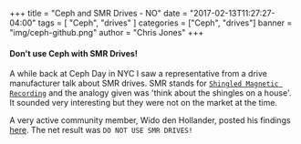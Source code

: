 +++
title       = "Ceph and SMR Drives - NO"
date        = "2017-02-13T11:27:27-04:00"
tags        = [ "Ceph", "drives" ]
categories = ["Ceph", "drives"]
banner = "img/ceph-github.png"
author = "Chris Jones"
+++

#### Don't use Ceph with SMR Drives!

A while back at Ceph Day in NYC I saw a representative from a drive manufacturer talk about SMR drives. SMR stands for <a href="https://en.wikipedia.org/wiki/Shingled_magnetic_recording">`Shingled Magnetic Recording`</a> and the analogy given was 'think about the shingles on a house'. It sounded very interesting but they were not on the market at the time.

A very active community member, Wido den Hollander, posted his findings <a href="https://blog.widodh.nl/2017/02/do-not-use-smr-disks-with-ceph/">here</a>. The net result was `DO NOT USE SMR DRIVES!`

